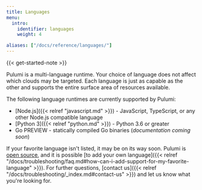 ```yaml
---
title: Languages
menu:
  intro:
    identifier: languages
    weight: 4

aliases: ["/docs/reference/languages/"]
---
```


{{< get-started-note >}}

Pulumi is a multi-language runtime. Your choice of language does not affect which
clouds may be targeted. Each language is just as
capable as the other and supports the entire surface area of resources available.

The following language runtimes are currently supported by Pulumi:

* [Node.js]({{< relref "javascript.md" >}}) - JavaScript, TypeScript, or any other Node.js compatible language
* [Python 3]({{< relref "python.md" >}}) - Python 3.6 or greater
* Go <span class="badge badge-preview">PREVIEW</span> - statically compiled Go binaries (*documentation coming soon*)


If your favorite language isn't listed, it may be on its way soon. Pulumi is [open
source](https://github.com/pulumi/pulumi), and it is possible [to add your own
language]({{< relref "/docs/troubleshooting/faq.md#how-can-i-add-support-for-my-favorite-language" >}}).  For
further questions, [contact us]({{< relref "/docs/troubleshooting/_index.md#contact-us" >}}) and let us
know what you're looking for.

